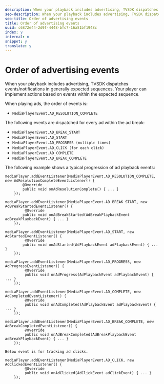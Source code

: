 ```yaml
---
description: When your playback includes advertising, TVSDK dispatches events/notifications in generally expected sequences. Your player can implement actions based on events within the expected sequence.
seo-description: When your playback includes advertising, TVSDK dispatches events/notifications in generally expected sequences. Your player can implement actions based on events within the expected sequence.
seo-title: Order of advertising events
title: Order of advertising events
uuid: c6872e44-2d9f-4448-bfc7-16a81bf1948c
index: y
internal: n
snippet: y
translate: y
---
```


# Order of advertising events

When your playback includes advertising, TVSDK dispatches events/notifications in generally expected sequences. Your player can implement actions based on events within the expected sequence.


<a id="section_14D78B5608DD4639B166F4872F6FBC62"></a>

When playing ads, the order of events is:
* `MediaPlayerEvent.AD_RESOLUTION_COMPLETE`


The following events are dispatched for every ad within the ad break: 

* `MediaPlayerEvent.AD_BREAK_START`
* `MediaPlayerEvent.AD_START`
* `MediaPlayerEvent.AD_PROGRESS (multiple times)`
* `MediaPlayerEvent.AD_CLICK (for each click)`
* `MediaPlayerEvent.AD_COMPLETE`
* `MediaPlayerEvent.AD_BREAK_COMPLETE`


The following example shows a typical progression of ad playback events: 

```
mediaPlayer.addEventListener(MediaPlayerEvent.AD_RESOLUTION_COMPLETE, new AdResolutionCompleteEventListener() { 
        @Override 
        public void onAdResolutionComplete() { ... } 
    }); 
 
mediaPlayer.addEventListener(MediaPlayerEvent.AD_BREAK_START, new AdBreakStartedEventListener() { 
         @Override 
        public void onAdBreakStarted(AdBreakPlaybackEvent adBreakPlaybackEvent) { ... } 
    }); 
 
mediaPlayer.addEventListener(MediaPlayerEvent.AD_START, new AdStartedEventListener() { 
         @Override 
        public void onAdStarted(AdPlaybackEvent adPlaybackEvent) { ... } 
    }); 
 
mediaPlayer.addEventListener(MediaPlayerEvent.AD_PROGRESS, new AdProgressEventListener() { 
         @Override 
         public void onAdProgress(AdPlaybackEvent adPlaybackEvent) { ... } 
    }); 
 
mediaPlayer.addEventListener(MediaPlayerEvent.AD_COMPLETE, new AdCompletedEventListener() { 
         @Override 
         public void onAdCompleted(AdPlaybackEvent adPlaybackEvent) { ... } 
    }); 
 
mediaPlayer.addEventListener(MediaPlayerEvent.AD_BREAK_COMPLETE, new AdBreakCompletedEventListener() { 
         @Override 
         public void onAdBreakCompleted(AdBreakPlaybackEvent adBreakPlaybackEvent) { ... } 
    }); 
 
Below event is for tracking ad clicks. 
 
mediaPlayer.addEventListener(MediaPlayerEvent.AD_CLICK, new AdClickedEventListener() { 
         @Override 
         public void onAdClicked(AdClickEvent adClickEvent) { ... } 
    });
```

